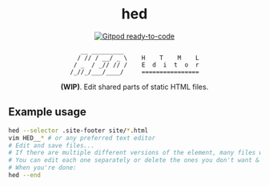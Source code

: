 
<div align=center>

# hed
[![Gitpod ready-to-code](https://img.shields.io/badge/Gitpod-ready--to--code-blue?logo=gitpod)](https://gitpod.io/#https://github.com/DenizAksimsek/hed)

```
   __ _________                     
  / // / __/ _ \    H    T    M    L
 / _  / _// // /    E  d  i  t  o  r
/_//_/___/____/     ================

```

**(WIP)**. Edit shared parts of static HTML files.

</div>

## Example usage

```sh
hed --selector .site-footer site/*.html
vim HED__* # or any preferred text editor
# Edit and save files...
# If there are multiple different versions of the element, many files will be created.
# You can edit each one separately or delete the ones you don't want & make it same in all files.
# When you're done:
hed --end
```
